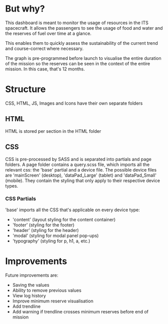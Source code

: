 # But why?
This dashboard is meant to monitor the usage of resources in the ITS spacecraft. It allows the passengers to see the usage of food and water and the reserves of fuel over time at a glance. 

This enables them to quickly assess the sustainability of the current trend and course-correct where necessary. 

The graph is pre-programmed before launch to visualise the entire duration of the mission so the reserves can be seen in the context of the entire mission. In this case, that's 12 months. 

# Structure
CSS, HTML, JS, Images and Icons have their own separate folders

## HTML
HTML is stored per section in the HTML folder

## CSS
CSS is pre-processed by SASS and is separated into partials and page folders. 
A page folder contains a query.scss file, which imports all the relevant css: the 'base' partial and a device file.
The possible device files are 'mainScreen' (desktop), 'dataPad_Large' (tablet) and 'dataPad_Small' (mobile). They contain the styling that only apply to their respective device types.

### CSS Partials
'base' imports all the CSS that's applicable on every device type:
* 'content' (layout styling for the content container)
* 'footer' (styling for the footer)
* 'header' (styling for the header)
* 'modal' (styling for modal panel pop-ups)
* 'typography' (styling for p, h1, a, etc.)

# Improvements
Future improvements are: 
* Saving the values 
* Ability to remove previous values
* View log history
* Improve minimum reserve visualisation
* Add trendline
* Add warning if trendline crosses minimum reserves before end of mission

